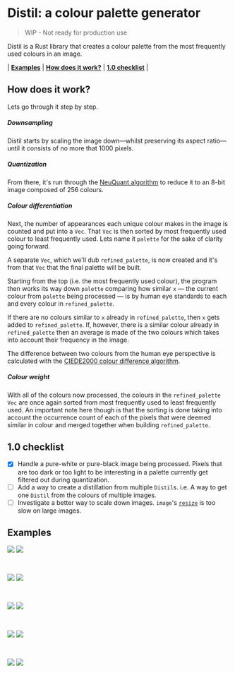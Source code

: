 # Distil: a colour palette generator

> WIP - Not ready for production use

Distil is a Rust library that creates a colour palette from the most frequently
used colours in an image.

| [**Examples**](https://github.com/elliotekj/distil#examples) | [**How does it work?**](https://github.com/elliotekj/distil#how-does-it-work) | [**1.0 checklist**](https://github.com/elliotekj/distil#10-checklist) |

## How does it work?

Lets go through it step by step.

##### Downsampling

Distil starts by scaling the image down—whilst preserving its aspect ratio—until
it consists of no more that 1000 pixels.

##### Quantization

From there, it's run through the [NeuQuant
algorithm](https://scientificgems.wordpress.com/stuff/neuquant-fast-high-quality-image-quantization/)
to reduce it to an 8-bit image composed of 256 colours.

##### Colour differentiation

Next, the number of appearances each unique colour makes in the image is counted
and put into a `Vec`. That `Vec` is then sorted by most frequently used colour
to least frequently used. Lets name it `palette` for the sake of clarity going
forward.

A separate `Vec`, which we'll dub `refined_palette`, is now created and it's
from that `Vec` that the final palette will be built.

Starting from the top (i.e. the most frequently used colour), the program then
works its way down `palette` comparing how similar `x` — the current colour from
`palette` being processed — is by human eye standards to each and every colour
in `refined_palette`.

If there are no colours similar to `x` already in `refined_palette`, then `x`
gets added to `refined_palette`. If, however, there is a similar colour already
in `refined_palette` then an average is made of the two colours which takes into account
their frequency in the image.

The difference between two colours from the human eye perspective is calculated
with the [CIEDE2000 colour difference
algorithm](https://en.wikipedia.org/wiki/Color_difference#CIEDE2000).

##### Colour weight

With all of the colours now processed, the colours in the `refined_palette`
`Vec` are once again sorted from most frequently used to least frequently used.
An important note here though is that the sorting is done taking into account
the occurrence count of each of the pixels that were deemed similar in colour
and merged together when building `refined_palette`.

## 1.0 checklist

- [x] Handle a pure-white or pure-black image being processed. Pixels that are
  too dark or too light to be interesting in a palette currently get filtered
  out during quantization.
- [ ] Add a way to create a distillation from multiple `Distil`s. i.e. A way to
  get one `Distil` from the colours of multiple images.
- [ ] Investigate a better way to scale down images. `image`'s
  [`resize`](https://docs.rs/image/0.13.0/image/enum.DynamicImage.html#method.resize)
  is too slow on large images.

## Examples

![](https://github.com/elliotekj/distil/blob/master/images/img-1.jpg?raw=true)
![](https://github.com/elliotekj/distil/blob/master/images/img-1-palette.png?raw=true)

<br>

![](https://github.com/elliotekj/distil/blob/master/images/img-3.jpg?raw=true)
![](https://github.com/elliotekj/distil/blob/master/images/img-3-palette.png?raw=true)

<br>

![](https://github.com/elliotekj/distil/blob/master/images/img-4.jpg?raw=true)
![](https://github.com/elliotekj/distil/blob/master/images/img-4-palette.png?raw=true)

<br>

![](https://github.com/elliotekj/distil/blob/master/images/img-6.jpg?raw=true)
![](https://github.com/elliotekj/distil/blob/master/images/img-6-palette.png?raw=true)

<br>

![](https://github.com/elliotekj/distil/blob/master/images/img-5.jpg?raw=true)
![](https://github.com/elliotekj/distil/blob/master/images/img-5-palette.png?raw=true)
